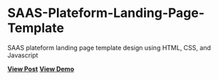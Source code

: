 # SAAS-Plateform-Landing-Page-Template
SAAS plateform landing page template design using HTML, CSS, and Javascript

<a href="https://designdrastic.com/template/saas-plateform-landing-page-template"><strong>View Post</strong></a>
<a href="https://designdrastic.github.io/SAAS-Plateform-Landing-Page-Template"><strong>View Demo</strong></a>
